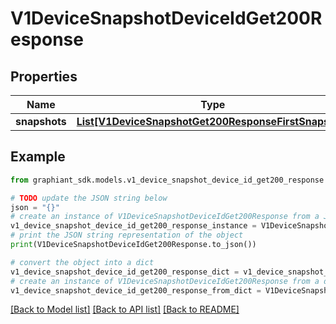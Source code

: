 # V1DeviceSnapshotDeviceIdGet200Response


## Properties

Name | Type | Description | Notes
------------ | ------------- | ------------- | -------------
**snapshots** | [**List[V1DeviceSnapshotGet200ResponseFirstSnapshot]**](V1DeviceSnapshotGet200ResponseFirstSnapshot.md) |  | [optional] 

## Example

```python
from graphiant_sdk.models.v1_device_snapshot_device_id_get200_response import V1DeviceSnapshotDeviceIdGet200Response

# TODO update the JSON string below
json = "{}"
# create an instance of V1DeviceSnapshotDeviceIdGet200Response from a JSON string
v1_device_snapshot_device_id_get200_response_instance = V1DeviceSnapshotDeviceIdGet200Response.from_json(json)
# print the JSON string representation of the object
print(V1DeviceSnapshotDeviceIdGet200Response.to_json())

# convert the object into a dict
v1_device_snapshot_device_id_get200_response_dict = v1_device_snapshot_device_id_get200_response_instance.to_dict()
# create an instance of V1DeviceSnapshotDeviceIdGet200Response from a dict
v1_device_snapshot_device_id_get200_response_from_dict = V1DeviceSnapshotDeviceIdGet200Response.from_dict(v1_device_snapshot_device_id_get200_response_dict)
```
[[Back to Model list]](../README.md#documentation-for-models) [[Back to API list]](../README.md#documentation-for-api-endpoints) [[Back to README]](../README.md)


